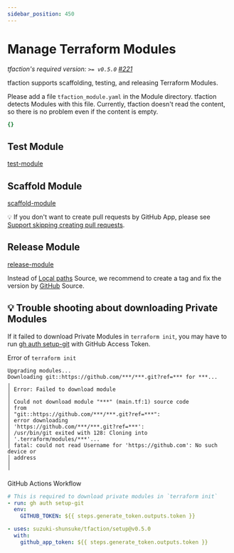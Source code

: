 ```yaml
---
sidebar_position: 450
---
```


# Manage Terraform Modules

_tfaction's required version: `>= v0.5.0` [#221](https://github.com/suzuki-shunsuke/tfaction/issues/221)_

tfaction supports scaffolding, testing, and releasing Terraform Modules.

Please add a file `tfaction_module.yaml` in the Module directory.
tfaction detects Modules with this file.
Currently, tfaction doesn't read the content, so there is no problem even if the content is empty.

```yaml
{}
```

## Test Module

[test-module](/actions/test-module)

## Scaffold Module

[scaffold-module](/actions/scaffold-module)

:bulb: If you don't want to create pull requests by GitHub App, please see [Support skipping creating pull requests](skip-creating-pr).

## Release Module

[release-module](/actions/release-module)

Instead of [Local paths](https://www.terraform.io/language/modules/sources#local-paths) Source, we recommend to create a tag and fix the version by [GitHub](https://www.terraform.io/language/modules/sources#github) Source.

## :bulb: Trouble shooting about downloading Private Modules

If it failed to download Private Modules in `terraform init`, you may have to run [gh auth setup-git](https://cli.github.com/manual/gh_auth_setup-git) with GitHub Access Token.

Error of `terraform init`

```
Upgrading modules...
Downloading git::https://github.com/***/***.git?ref=*** for ***...
╷
│ Error: Failed to download module
│ 
│ Could not download module "***" (main.tf:1) source code
│ from
│ "git::https://github.com/***/***.git?ref=***":
│ error downloading
│ 'https://github.com/***/***.git?ref=***':
│ /usr/bin/git exited with 128: Cloning into
│ '.terraform/modules/***'...
│ fatal: could not read Username for 'https://github.com': No such device or
│ address
│ 
╵
```

GitHub Actions Workflow

```yaml
# This is required to download private modules in `terraform init`
- run: gh auth setup-git
  env:
    GITHUB_TOKEN: ${{ steps.generate_token.outputs.token }}

- uses: suzuki-shunsuke/tfaction/setup@v0.5.0
  with:
    github_app_token: ${{ steps.generate_token.outputs.token }}
```
